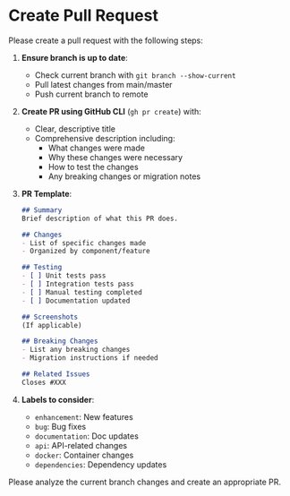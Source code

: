 # Create Pull Request

Please create a pull request with the following steps:

1. **Ensure branch is up to date**:
   - Check current branch with `git branch --show-current`
   - Pull latest changes from main/master
   - Push current branch to remote

2. **Create PR using GitHub CLI** (`gh pr create`) with:
   - Clear, descriptive title
   - Comprehensive description including:
     - What changes were made
     - Why these changes were necessary
     - How to test the changes
     - Any breaking changes or migration notes

3. **PR Template**:
   ```markdown
   ## Summary
   Brief description of what this PR does.

   ## Changes
   - List of specific changes made
   - Organized by component/feature

   ## Testing
   - [ ] Unit tests pass
   - [ ] Integration tests pass
   - [ ] Manual testing completed
   - [ ] Documentation updated

   ## Screenshots
   (If applicable)

   ## Breaking Changes
   - List any breaking changes
   - Migration instructions if needed

   ## Related Issues
   Closes #XXX
   ```

4. **Labels to consider**:
   - `enhancement`: New features
   - `bug`: Bug fixes
   - `documentation`: Doc updates
   - `api`: API-related changes
   - `docker`: Container changes
   - `dependencies`: Dependency updates

Please analyze the current branch changes and create an appropriate PR.